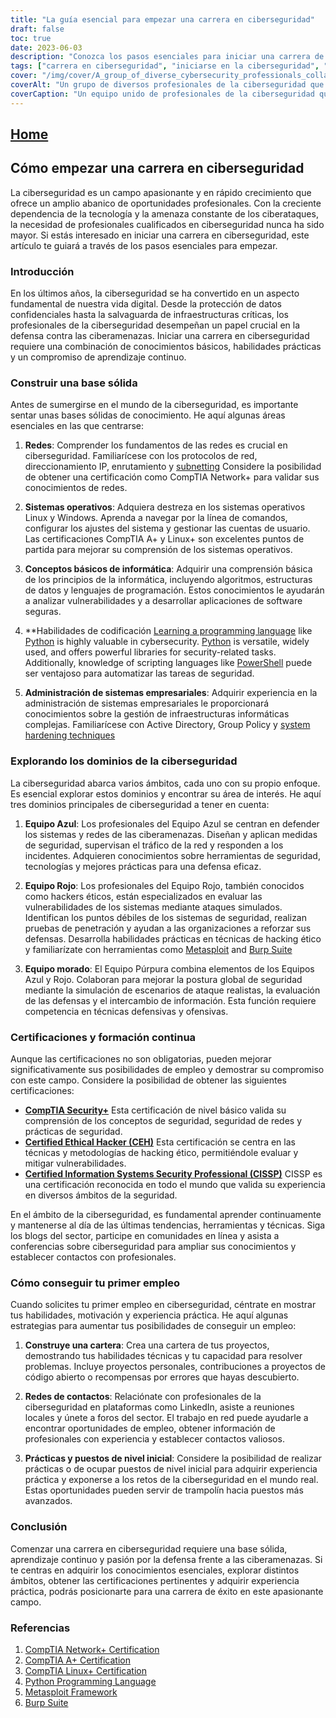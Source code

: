 ```yaml
---
title: "La guía esencial para empezar una carrera en ciberseguridad"
draft: false
toc: true
date: 2023-06-03
description: "Conozca los pasos esenciales para iniciar una carrera de éxito en ciberseguridad, desde la creación de una base sólida hasta la exploración de diferentes dominios y certificaciones."
tags: ["carrera en ciberseguridad", "iniciarse en la ciberseguridad", "sentar las bases", "fundamentos de redes", "sistemas operativos", "conocimientos de codificación", "administración de sistemas empresariales", "equipo azul", "equipo rojo", "equipo púrpura", "certificaciones", "aprendizaje continuo", "primer empleo en ciberseguridad", "creación de carteras", "redes para la ciberseguridad", "prácticas en ciberseguridad", "Seguridad CompTIA", "Hacker Ético Certificado CEH", "Profesional certificado en seguridad de sistemas de información CISSP", "conferencias sobre ciberseguridad", "tendencias en ciberseguridad", "experiencia práctica", "proyectos de ciberseguridad", "reuniones sobre ciberseguridad", "ciberseguridad para principiantes", "defensa contra las ciberamenazas", "profesionales de la ciberseguridad", "desarrollo profesional", "competencias en ciberseguridad", "educación en ciberseguridad"]
cover: "/img/cover/A_group_of_diverse_cybersecurity_professionals_collaborating.png"
coverAlt: "Un grupo de diversos profesionales de la ciberseguridad que colaboran en la protección de sistemas y redes digitales."
coverCaption: "Un equipo unido de profesionales de la ciberseguridad que trabajan juntos para proteger los sistemas digitales de las ciberamenazas."
---
```


## [Home](/cyber-security-career-playbook-start/)

## Cómo empezar una carrera en ciberseguridad

La ciberseguridad es un campo apasionante y en rápido crecimiento que ofrece un amplio abanico de oportunidades profesionales. Con la creciente dependencia de la tecnología y la amenaza constante de los ciberataques, la necesidad de profesionales cualificados en ciberseguridad nunca ha sido mayor. Si estás interesado en iniciar una carrera en ciberseguridad, este artículo te guiará a través de los pasos esenciales para empezar.

### Introducción

En los últimos años, la ciberseguridad se ha convertido en un aspecto fundamental de nuestra vida digital. Desde la protección de datos confidenciales hasta la salvaguarda de infraestructuras críticas, los profesionales de la ciberseguridad desempeñan un papel crucial en la defensa contra las ciberamenazas. Iniciar una carrera en ciberseguridad requiere una combinación de conocimientos básicos, habilidades prácticas y un compromiso de aprendizaje continuo.

### Construir una base sólida

Antes de sumergirse en el mundo de la ciberseguridad, es importante sentar unas bases sólidas de conocimiento. He aquí algunas áreas esenciales en las que centrarse:

1. **Redes**: Comprender los fundamentos de las redes es crucial en ciberseguridad. Familiarícese con los protocolos de red, direccionamiento IP, enrutamiento y [subnetting](https://simeononsecurity.ch/articles/how-to-perform-network-segmentation-for-improved-security/) Considere la posibilidad de obtener una certificación como CompTIA Network+ para validar sus conocimientos de redes.

2. **Sistemas operativos**: Adquiera destreza en los sistemas operativos Linux y Windows. Aprenda a navegar por la línea de comandos, configurar los ajustes del sistema y gestionar las cuentas de usuario. Las certificaciones CompTIA A+ y Linux+ son excelentes puntos de partida para mejorar su comprensión de los sistemas operativos.

3. **Conceptos básicos de informática**: Adquirir una comprensión básica de los principios de la informática, incluyendo algoritmos, estructuras de datos y lenguajes de programación. Estos conocimientos le ayudarán a analizar vulnerabilidades y a desarrollar aplicaciones de software seguras.

4. **Habilidades de codificación [Learning a programming language](https://simeononsecurity.ch/articles/should-i-learn-programming-for-cybersecurity-or-information-technology/) like [Python](https://simeononsecurity.ch/articles/secure-coding-standards-for-python/) is highly valuable in cybersecurity. [Python](https://simeononsecurity.ch/articles/secure-coding-standards-for-python/) is versatile, widely used, and offers powerful libraries for security-related tasks. Additionally, knowledge of scripting languages like [PowerShell](https://simeononsecurity.ch/articles/learning-powershell-scripting-for-beginners/) puede ser ventajoso para automatizar las tareas de seguridad.

5. **Administración de sistemas empresariales**: Adquirir experiencia en la administración de sistemas empresariales le proporcionará conocimientos sobre la gestión de infraestructuras informáticas complejas. Familiarícese con Active Directory, Group Policy y [system hardening techniques](https://simeononsecurity.ch/github/windows-optimize-harden-debloat/)

### Explorando los dominios de la ciberseguridad

La ciberseguridad abarca varios ámbitos, cada uno con su propio enfoque. Es esencial explorar estos dominios y encontrar su área de interés. He aquí tres dominios principales de ciberseguridad a tener en cuenta:

1. **Equipo Azul**: Los profesionales del Equipo Azul se centran en defender los sistemas y redes de las ciberamenazas. Diseñan y aplican medidas de seguridad, supervisan el tráfico de la red y responden a los incidentes. Adquieren conocimientos sobre herramientas de seguridad, tecnologías y mejores prácticas para una defensa eficaz.

2. **Equipo Rojo**: Los profesionales del Equipo Rojo, también conocidos como hackers éticos, están especializados en evaluar las vulnerabilidades de los sistemas mediante ataques simulados. Identifican los puntos débiles de los sistemas de seguridad, realizan pruebas de penetración y ayudan a las organizaciones a reforzar sus defensas. Desarrolla habilidades prácticas en técnicas de hacking ético y familiarízate con herramientas como [Metasploit](https://simeononsecurity.ch/articles/what-is-metasploit/) and [Burp Suite](https://simeononsecurity.ch/articles/the-role-of-penetration-testing-in-cybersecurity/)

3. **Equipo morado**: El Equipo Púrpura combina elementos de los Equipos Azul y Rojo. Colaboran para mejorar la postura global de seguridad mediante la simulación de escenarios de ataque realistas, la evaluación de las defensas y el intercambio de información. Esta función requiere competencia en técnicas defensivas y ofensivas.

### Certificaciones y formación continua

Aunque las certificaciones no son obligatorias, pueden mejorar significativamente sus posibilidades de empleo y demostrar su compromiso con este campo. Considere la posibilidad de obtener las siguientes certificaciones:

- [**CompTIA Security+**](https://simeononsecurity.ch/articles/comptias-security-plus-sy0-601-what-do-you-need-to-know/) Esta certificación de nivel básico valida su comprensión de los conceptos de seguridad, seguridad de redes y prácticas de seguridad.
- [**Certified Ethical Hacker (CEH)**](https://simeononsecurity.ch/articles/preparing-for-the-ceh-certified-ethical-hacker-certification-exam/) Esta certificación se centra en las técnicas y metodologías de hacking ético, permitiéndole evaluar y mitigar vulnerabilidades.
- [**Certified Information Systems Security Professional (CISSP)**](https://simeononsecurity.ch/articles/a-guide-to-earning-the-isc2-cissp-certification/) CISSP es una certificación reconocida en todo el mundo que valida su experiencia en diversos ámbitos de la seguridad.

En el ámbito de la ciberseguridad, es fundamental aprender continuamente y mantenerse al día de las últimas tendencias, herramientas y técnicas. Siga los blogs del sector, participe en comunidades en línea y asista a conferencias sobre ciberseguridad para ampliar sus conocimientos y establecer contactos con profesionales.

### Cómo conseguir tu primer empleo

Cuando solicites tu primer empleo en ciberseguridad, céntrate en mostrar tus habilidades, motivación y experiencia práctica. He aquí algunas estrategias para aumentar tus posibilidades de conseguir un empleo:

1. **Construye una cartera**: Crea una cartera de tus proyectos, demostrando tus habilidades técnicas y tu capacidad para resolver problemas. Incluye proyectos personales, contribuciones a proyectos de código abierto o recompensas por errores que hayas descubierto.

2. **Redes de contactos**: Relaciónate con profesionales de la ciberseguridad en plataformas como LinkedIn, asiste a reuniones locales y únete a foros del sector. El trabajo en red puede ayudarle a encontrar oportunidades de empleo, obtener información de profesionales con experiencia y establecer contactos valiosos.

3. **Prácticas y puestos de nivel inicial**: Considere la posibilidad de realizar prácticas o de ocupar puestos de nivel inicial para adquirir experiencia práctica y exponerse a los retos de la ciberseguridad en el mundo real. Estas oportunidades pueden servir de trampolín hacia puestos más avanzados.

### Conclusión

Comenzar una carrera en ciberseguridad requiere una base sólida, aprendizaje continuo y pasión por la defensa frente a las ciberamenazas. Si te centras en adquirir los conocimientos esenciales, explorar distintos ámbitos, obtener las certificaciones pertinentes y adquirir experiencia práctica, podrás posicionarte para una carrera de éxito en este apasionante campo.

### Referencias

1. [CompTIA Network+ Certification](https://www.comptia.org/certifications/network)
2. [CompTIA A+ Certification](https://www.comptia.org/certifications/a)
3. [CompTIA Linux+ Certification](https://www.comptia.org/certifications/linux)
4. [Python Programming Language](https://www.python.org/)
5. [Metasploit Framework](https://www.metasploit.com/)
6. [Burp Suite](https://portswigger.net/burp)

